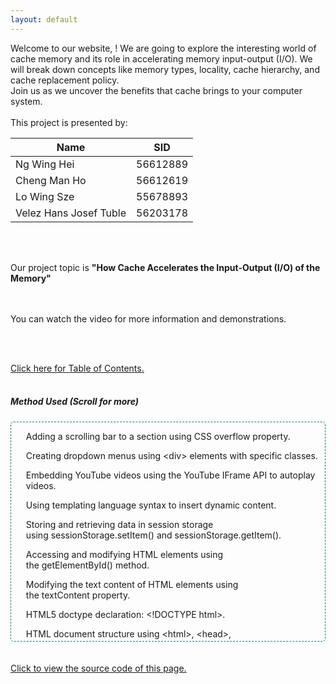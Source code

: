```yaml
---
layout: default
---
```

<head>
     <style>
        .scrollable {
             overflow: auto;
             height: 350px;
             border: 1px dashed #157878 ;
             text-align: left !important;
             border-radius: 5px;
        }
    </style>
    <script src="https://www.youtube.com/iframe_api"></script>
    <script>
     function greeting() {
         var firstname = prompt("What is your first name?");
         if (firstname !== null && firstname !== "") {
             firstname = firstname[0].toUpperCase() + firstname.substring(1);
             document.getElementById('message').textContent = 'Hello ' + firstname + '! Welcome to our project!';
         } else {
             greeting();
         }
         sessionStorage.setItem("firstname", firstname);
         document.getElementById('firstnamePlaceholder').textContent = firstname;
     }
     function checkvisit() {
          var firstname = sessionStorage.getItem("firstname");
          if (firstname !== null && firstname !== "") {
               document.getElementById('message').textContent = "Welcome back, " + firstname + "!";
               document.getElementById('firstnamePlaceholder').textContent = firstname;
          } else {
               greeting();
          }  
     }     
  </script>
</head>
    
<body onload='checkvisit()'>
 <div id="message"></div>

<div class="bodytext"><div class="middle">
Welcome to our website, <span id="firstnamePlaceholder"></span>! We are going to explore the interesting world of cache memory and its role in accelerating memory input-output (I/O). We will break down concepts like memory types, locality, cache hierarchy, and cache replacement policy. <br/> Join us as we uncover the benefits that cache brings to your computer system. 
<br/><br/>
</div>
     This project is presented by: <br/>
    <table>
    <thead>
      <tr>
        <th><b>Name</b></th>
        <th><b>SID</b></th>
      </tr>
    </thead>
    <tbody>
      <tr>
        <td>Ng Wing Hei</td>
        <td>56612889</td>
      </tr>
      <tr>
        <td>Cheng Man Ho</td>
        <td>56612619</td>
      </tr>
      <tr>
        <td>Lo Wing Sze</td>
        <td>55678893</td>
      </tr>
      <tr>
        <td>Velez Hans Josef Tuble</td>
        <td>56203178</td>
      </tr>
    </tbody>
 </table>

<br/><br/>

Our project topic is <b>"How Cache Accelerates the Input-Output (I/O) of the Memory"</b>

<br/><br/>
You can watch the video for more information and demonstrations.
<div id="video"></div>
</div>

<br/><br/>
<div class="middle">
<a href="https://cs1102proj-cache.github.io/CS1102/table_of_contents.html">Click here for <u>Table of Contents.</u></a>
<br/><br/>
<div id="method-used">
<h5>Method Used (Scroll for more)</h5>
     <div class="scrollable">
          <ul>Adding a scrolling bar to a section using CSS overflow property.</ul>
          <ul>Creating dropdown menus using &lt;div&gt; elements with specific classes.</ul>
          <ul>Embedding YouTube videos using the YouTube IFrame API to autoplay videos.</ul>
          <ul>Using templating language syntax to insert dynamic content.</ul>
          <ul>Storing and retrieving data in session storage using sessionStorage.setItem() and sessionStorage.getItem().</ul>
          <ul>Accessing and modifying HTML elements using the getElementById() method.</ul>
          <ul>Modifying the text content of HTML elements using the textContent property.</ul>
          <ul>HTML5 doctype declaration: &lt;!DOCTYPE html&gt;.</ul>
          <ul>HTML document structure using &lt;html&gt;, &lt;head&gt;, and &lt;body&gt; elements.</ul>
          <ul>Metadata definition using &lt;meta&gt; elements for character encoding and viewport settings.</ul>
          <ul>Linking external resources using &lt;link&gt; elements for fonts and stylesheets.</ul>
          <ul>Customizing styles using &lt;style&gt; blocks and inline CSS.</ul>
          <ul>Creating headings using &lt;h1&gt; to &lt;h6&gt; elements.</ul>
          <ul>Inserting links using &lt;a&gt; elements with the href attribute.</ul>
          <ul>Including placeholders for dynamic content using {{ variable }} syntax.</ul>
          <ul>Defining classes for styling using class attributes.</ul>
          <ul>Wrapping content in &lt;div&gt; elements for organization and styling.</ul>
          <ul>Providing alternative text for accessibility using alt attributes.</ul>
          <ul>Including JavaScript functions using &lt;script&gt; elements.</ul>
          <ul>Including external JavaScript files using &lt;script&gt; elements with the src attribute.</ul>
          <ul>Adding semantic elements like &lt;header&gt;, &lt;main&gt;, and &lt;footer&gt; for better structure and accessibility.</ul>
          <ul>Including skip navigation links using anchor tags with id attributes.</ul>
          <ul>Including comments to document and annotate the code.</ul>
          <ul>Including images using &lt;img&gt; elements with the src, alt, height, and width attributes.</ul>
          <ul>Creating unordered and ordered lists using &lt;ul&gt; and &lt;ol&gt; elements.</ul>
          <ul>Creating list items using &lt;li&gt; elements.</ul>
          <ul>Nesting lists by placing &lt;ul&gt; or &lt;ol&gt; elements within each other.</ul>
          <ul>Including videos using &lt;iframe&gt; elements with the src attribute.</ul>
          <ul>Using semantic elements like &lt;pre&gt;, &lt;code&gt;, and &lt;hr&gt; for specific content.</ul>
          <ul>Capitalizing the first letter of a string using JavaScript string manipulation.</ul>
</div>
<br/>
<br/>
<a href="https://github.com/CS1102proj-Cache/CS1102/blob/main/index.md?plain=1">Click to view the source code of this page.</a>
<br/> <br/> </div>

<script>
  function onYouTubeIframeAPIReady() {
    new YT.Player('video', {
      height: 315,
      width: 560,
      videoId: 'AtLttEk27AE',
      playerVars: {
        autoplay: 1, 
        controls: 1, 
      },
    });
  }
</script>

